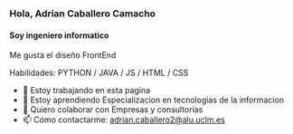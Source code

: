### Hola, Adrian Caballero Camacho
#### Soy ingeniero informatico

Me gusta el diseño FrontEnd

Habilidades: PYTHON / JAVA / JS / HTML / CSS

- 🔭 Estoy trabajando en esta pagina 
- 🌱 Estoy aprendiendo Especializacion en tecnologias de la informacion 
- 👯 Quiero colaborar con Empresas y consultorias 
- 📫 Cómo contactarme: adrian.caballero2@alu.uclm.es 
